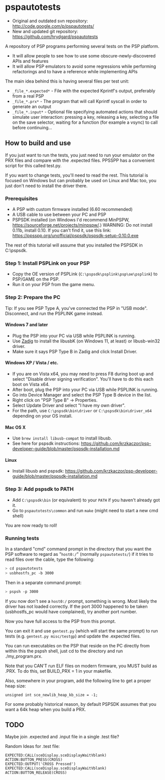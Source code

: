 # pspautotests

* Original and outdated svn repository: http://code.google.com/p/pspautotests/
* New and updated git repository: https://github.com/hrydgard/pspautotests

A repository of PSP programs performing several tests on the PSP platform.

* It will allow people to see how to use some obscure-newly-discovered APIs and features
* It will allow PSP emulators to avoid some regressions while performing refactorings and to have a reference while implementing APIs

The main idea behind this is having several files per test unit:

* `_file_*.expected*` - File with the expected Kprintf's output, preferably from a real PSP
* `_file_*.prx*` - The program that will call Kprintf syscall in order to generate an output
* `_file_*.input*` - Optional file specifying automated actions that should simulate user interaction: pressing a key, releasing a key, selecting a file on the save selector, waiting for a function (for example a vsync) to call before continuing...

## How to build and use

If you just want to run the tests, you just need to run your emulator on the PRX files and compare with the .expected
files. PPSSPP has a convenient script for this called test.py.

If you want to change tests, you'll need to read the rest. This tutorial is focused on Windows but can probably be used on Linux and Mac too, you just don't need to install the driver there.

### Prerequisites

* A PSP with custom firmware installed (6.60 recommended)
* A USB cable to use between your PC and PSP
* PSPSDK installed (on Windows I'd recommend MinPSPW, https://sourceforge.net/projects/minpspw/.) WARNING: Do not install 0.11b, install 0.10.
  If you can't find it, use this link: https://ppsspp.org/unofficial/pspsdk/pspsdk-setup-0.10.0.exe

The rest of this tutorial will assume that you installed the PSPSDK in C:\pspsdk.

### Step 1: Install PSPLink on your PSP

* Copy the OE version of PSPLink (`C:\pspsdk\psplink\psp\oe\psplink`) to PSP/GAME on the PSP.
* Run it on your PSP from the game menu.

### Step 2: Prepare the PC

Tip: If you see PSP Type A, you've connected the PSP in "USB mode". Disconnect, and run the PSPLINK game instead.

#### Windows 7 and later

* Plug the PSP into your PC via USB while PSPLINK is running.
* Use [Zadig](https://zadig.akeo.ie/) to install the libusbK (on Windows 11, at least) or libusb-win32 driver.
* Make sure it says PSP Type B in Zadig and click Install Driver.

#### Windows XP / Vista / etc.

* If you are on Vista x64, you may need to press F8 during boot up and select "Disable driver signing verification".  You'll have to do this each boot on Vista x64.
* After boot, plug the PSP into your PC via USB while PSPLINK is running.
* Go into Device Manager and select the PSP Type B device in the list.
* Right click on "PSP Type B" -> Properties.
* Select Update Driver and select "I have my own driver".
* For the path, use `C:\pspsdk\bin\driver` or `C:\pspsdk\bin\driver_x64` depending on your OS install.

#### Mac OS X

* Use `brew install libusb-compat` to install libusb.
* See here for pspsdk instructions: https://github.com/krzkaczor/psp-developer-guide/blob/master/pspsdk-installation.md

#### Linux

* Install libusb and pspsdk: https://github.com/krzkaczor/psp-developer-guide/blob/master/pspsdk-installation.md

### Step 3: Add pspsdk to PATH

* Add `C:\pspsdk\bin` (or equivalent) to your `PATH` if you haven't already got it.
* Go to `pspautotests\common` and run `make` (might need to start a new cmd shell)

You are now ready to roll!

### Running tests

In a standard "cmd" command prompt in the directory that you want the PSP software to regard as "`host0:/`" (normally `pspautotests/`) if it tries to read files over the cable, type the following:

```bash
> cd pspautotests
> usbhostfs_pc -b 3000
```

Then in a separate command prompt:

```bash
> pspsh -p 3000
```

If you now don't see a `host0:/` prompt, something is wrong. Most likely the driver has not loaded correctly. If the port 3000 happened to be taken (usbhostfs_pc would have complained), try another port number.

Now you have full access to the PSP from this prompt.

You can exit it and use `gentest.py` (which will start the same prompt) to run tests (e.g. `gentest.py misc/testgp`) and update the .expected files.

You can run executables on the PSP that reside on the PC directly from within this the pspsh shell, just cd to the directory and run ./my_program.prx.

Note that you CAN'T run ELF files on modern firmware, you MUST build as .PRX. To do this, set BUILD_PRX = 1 in your makefile.

Also, somewhere in your program, add the following line to get a proper heap size:

`unsigned int sce_newlib_heap_kb_size = -1;`

For some probably historical reason, by default PSPSDK assumes that you want a 64k heap when you build a PRX.

## TODO

Maybe join .expected and .input file in a single .test file?

Random Ideas for .test file:

```test
EXPECTED:CALL(sceDisplay.sceDisplayWaitVblank)
ACTION:BUTTON_PRESS(CROSS)
EXPECTED:OUTPUT('CROSS Pressed')
EXPECTED:CALL(sceDisplay.sceDisplayWaitVblank)
ACTION:BUTTON_RELEASE(CROSS)
```
